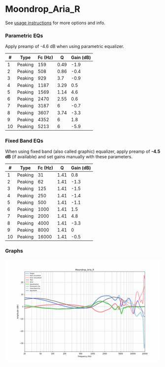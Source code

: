 # Moondrop_Aria_R
See [usage instructions](https://github.com/jaakkopasanen/AutoEq#usage) for more options and info.

### Parametric EQs
Apply preamp of -4.6 dB when using parametric equalizer.

|   # | Type    |   Fc (Hz) |    Q |   Gain (dB) |
|-----|---------|-----------|------|-------------|
|   1 | Peaking |       159 | 0.49 |        -1.9 |
|   2 | Peaking |       508 | 0.86 |        -0.4 |
|   3 | Peaking |       929 | 3.7  |        -0.9 |
|   4 | Peaking |      1187 | 3.29 |         0.5 |
|   5 | Peaking |      1569 | 1.14 |         4.6 |
|   6 | Peaking |      2470 | 2.55 |         0.6 |
|   7 | Peaking |      3187 | 6    |        -0.7 |
|   8 | Peaking |      3607 | 3.74 |        -3.3 |
|   9 | Peaking |      4352 | 6    |         1.8 |
|  10 | Peaking |      5213 | 6    |        -5.9 |

### Fixed Band EQs
When using fixed band (also called graphic) equalizer, apply preamp of **-4.5 dB** (if available) and set gains manually with these parameters.

|   # | Type    |   Fc (Hz) |    Q |   Gain (dB) |
|-----|---------|-----------|------|-------------|
|   1 | Peaking |        31 | 1.41 |         0.8 |
|   2 | Peaking |        62 | 1.41 |        -1.3 |
|   3 | Peaking |       125 | 1.41 |        -1.5 |
|   4 | Peaking |       250 | 1.41 |        -1.4 |
|   5 | Peaking |       500 | 1.41 |        -1.1 |
|   6 | Peaking |      1000 | 1.41 |         1.5 |
|   7 | Peaking |      2000 | 1.41 |         4.8 |
|   8 | Peaking |      4000 | 1.41 |        -3.3 |
|   9 | Peaking |      8000 | 1.41 |         0   |
|  10 | Peaking |     16000 | 1.41 |        -0.5 |

### Graphs
![](./Moondrop_Aria_R.png)
